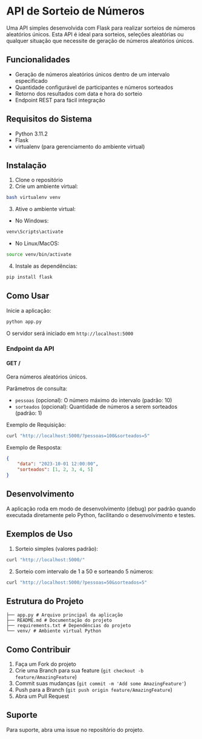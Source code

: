 # API de Sorteio de Números

Uma API simples desenvolvida com Flask para realizar sorteios de números aleatórios únicos. Esta API é ideal para sorteios, seleções aleatórias ou qualquer situação que necessite de geração de números aleatórios únicos.

## Funcionalidades

- Geração de números aleatórios únicos dentro de um intervalo especificado
- Quantidade configurável de participantes e números sorteados
- Retorno dos resultados com data e hora do sorteio
- Endpoint REST para fácil integração

## Requisitos do Sistema

- Python 3.11.2
- Flask
- virtualenv (para gerenciamento do ambiente virtual)

## Instalação

1. Clone o repositório
2. Crie um ambiente virtual:

```bash
bash virtualenv venv
```

3. Ative o ambiente virtual:
   
- No Windows:
```bash
venv\Scripts\activate
```
- No Linux/MacOS:
```bash
source venv/bin/activate
```

4. Instale as dependências:

```bash
pip install flask
```

## Como Usar

Inicie a aplicação:

```bash
python app.py
```

O servidor será iniciado em `http://localhost:5000`

### Endpoint da API

#### GET /

Gera números aleatórios únicos.

Parâmetros de consulta:
- `pessoas` (opcional): O número máximo do intervalo (padrão: 10)
- `sorteados` (opcional): Quantidade de números a serem sorteados (padrão: 1)

Exemplo de Requisição:

```bash
curl "http://localhost:5000/?pessoas=100&sorteados=5"
```
Exemplo de Resposta:

```json
{
    "data": "2023-10-01 12:00:00",
    "sorteados": [1, 2, 3, 4, 5]
}
```

## Desenvolvimento

A aplicação roda em modo de desenvolvimento (debug) por padrão quando executada diretamente pelo Python, facilitando o desenvolvimento e testes.

## Exemplos de Uso

1. Sorteio simples (valores padrão):

```bash
curl "http://localhost:5000/"
```

2. Sorteio com intervalo de 1 a 50 e sorteando 5 números:

```bash
curl "http://localhost:5000/?pessoas=50&sorteados=5"
```

## Estrutura do Projeto

```
├── app.py # Arquivo principal da aplicação
├── README.md # Documentação do projeto
├── requirements.txt # Dependências do projeto
└── venv/ # Ambiente virtual Python
```

## Como Contribuir

1. Faça um Fork do projeto
2. Crie uma Branch para sua feature (`git checkout -b feature/AmazingFeature`)
3. Commit suas mudanças (`git commit -m 'Add some AmazingFeature'`)
4. Push para a Branch (`git push origin feature/AmazingFeature`)
5. Abra um Pull Request

## Suporte

Para suporte, abra uma issue no repositório do projeto.

 